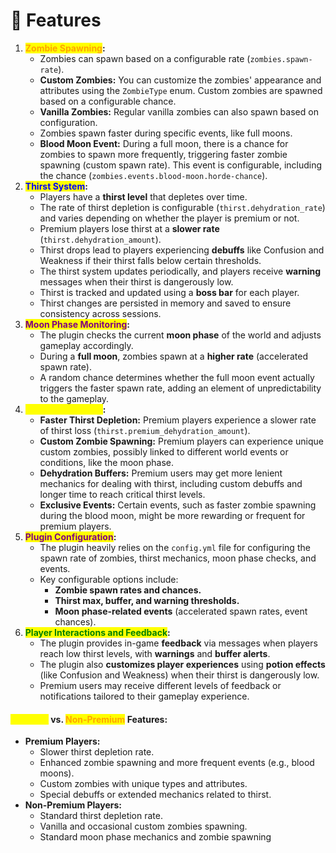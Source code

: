 # 🧰 Features

1. <mark style="color:orange;">**Zombie Spawning**</mark>**:**
   * Zombies can spawn based on a configurable rate (`zombies.spawn-rate`).
   * **Custom Zombies:** You can customize the zombies' appearance and attributes using the `ZombieType` enum. Custom zombies are spawned based on a configurable chance.
   * **Vanilla Zombies:** Regular vanilla zombies can also spawn based on configuration.
   * Zombies spawn faster during specific events, like full moons.
   * **Blood Moon Event:** During a full moon, there is a chance for zombies to spawn more frequently, triggering faster zombie spawning (custom spawn rate). This event is configurable, including the chance (`zombies.events.blood-moon.horde-chance`).
2. <mark style="color:blue;">**Thirst System**</mark>**:**
   * Players have a **thirst level** that depletes over time.
   * The rate of thirst depletion is configurable (`thirst.dehydration_rate`) and varies depending on whether the player is premium or not.
   * Premium players lose thirst at a **slower rate** (`thirst.dehydration_amount`).
   * Thirst drops lead to players experiencing **debuffs** like Confusion and Weakness if their thirst falls below certain thresholds.
   * The thirst system updates periodically, and players receive **warning** messages when their thirst is dangerously low.
   * Thirst is tracked and updated using a **boss bar** for each player.
   * Thirst changes are persisted in memory and saved to ensure consistency across sessions.
3. <mark style="color:purple;">**Moon Phase Monitoring**</mark>**:**
   * The plugin checks the current **moon phase** of the world and adjusts gameplay accordingly.
   * During a **full moon**, zombies spawn at a **higher rate** (accelerated spawn rate).
   * A random chance determines whether the full moon event actually triggers the faster spawn rate, adding an element of unpredictability to the gameplay.
4. <mark style="color:yellow;">**Premium Features**</mark>**:**
   * **Faster Thirst Depletion:** Premium players experience a slower rate of thirst loss (`thirst.premium_dehydration_amount`).
   * **Custom Zombie Spawning:** Premium players can experience unique custom zombies, possibly linked to different world events or conditions, like the moon phase.
   * **Dehydration Buffers:** Premium users may get more lenient mechanics for dealing with thirst, including custom debuffs and longer time to reach critical thirst levels.
   * **Exclusive Events:** Certain events, such as faster zombie spawning during the blood moon, might be more rewarding or frequent for premium players.
5. <mark style="color:purple;">**Plugin Configuration**</mark>**:**
   * The plugin heavily relies on the `config.yml` file for configuring the spawn rate of zombies, thirst mechanics, moon phase checks, and events.
   * Key configurable options include:
     * **Zombie spawn rates and chances.**
     * **Thirst max, buffer, and warning thresholds.**
     * **Moon phase-related events** (accelerated spawn rates, event chances).
6. <mark style="color:green;">**Player Interactions and Feedback**</mark>**:**
   * The plugin provides in-game **feedback** via messages when players reach low thirst levels, with **warnings** and **buffer alerts**.
   * The plugin also **customizes player experiences** using **potion effects** (like Confusion and Weakness) when their thirst is dangerously low.
   * Premium users may receive different levels of feedback or notifications tailored to their gameplay experience.

#### <mark style="color:yellow;">Premium</mark> vs. <mark style="color:orange;">Non-Premium</mark> Features:

* **Premium Players:**
  * Slower thirst depletion rate.
  * Enhanced zombie spawning and more frequent events (e.g., blood moons).
  * Custom zombies with unique types and attributes.
  * Special debuffs or extended mechanics related to thirst.
* **Non-Premium Players:**
  * Standard thirst depletion rate.
  * Vanilla and occasional custom zombies spawning.
  * Standard moon phase mechanics and zombie spawning
